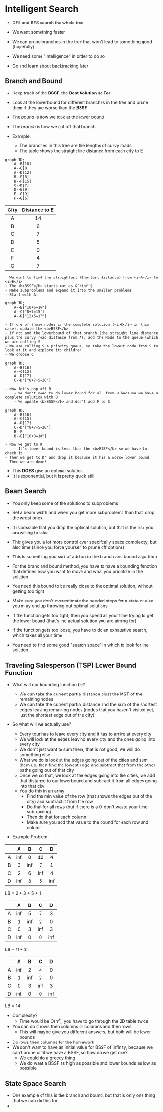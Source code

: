 # Intelligent Search

- DFS and BFS search the whole tree
- We want something faster
- We can prune branches in the tree that won't lead to something good (hopefully)
- We need some "intelligence" in order to do so

- Go and learn about backtracking later


## Branch and Bound

- Keep track of the <b>BSSF</b>, the <b>Best Solution so Far</b>
- Look at the lowerbound for different branches in the tree and prune them if they are worse than the <b>BSSF</b>
- The <i>bound</i> is how we look at the lower bound
- The <i>branch</i> is how we cut off that branch

- Example:
    - The branches in this tree are the lengths of curvy roads
    - The table shows the straight line distance from each city to E

```mermaid
graph TD;
    A--B[10]
    A--C[8
    A--D[12]
    B--E[8]
    B--F[15]
    C--D[7]
    D--E[9]
    E--G[9]
    F--G[6]
```


|  City | Distance to E |
| :---: | :-----------: |
|   A   |       14      |
|   B   |        6      |
|   C   |        7      |
|   D   |        5      |
|   E   |        0      |
|   F   |        4      |
|   G   |        7      |

    - We want to find the straightest (Shortest distance) from <i>A</i> to <i>E</i>
    - The <b>BSSF</b> starts out as &`\inf`$
    - Make subproblems and expand it into the smaller problems
    - Start with A:

```mermaid
graph TD;
    A--B["10+6=16"]
    A--C["8+7=15"]
    A--D["12+5=17"]
```

    - If one of those nodes is the complete solution (<i>E</i> in this case), update the <b>BSSF</b>
    - If not and the lowerbound of that branch (the straight line distance plus the curvy road distance from A), add the Node to the queue (which we are calling S)
    - We are calling S a priority queue, so take the lowest node from S to look at it and explore its children
    - We choose C

```mermaid
graph TD;
    A--B[16]
    A--C[15]
    A--D[17]
    C--D'["8+7+5=20"]
```

    - Now let's pop off B
        - We don't need to do lower bound for all from B because we have a complete solution with B
        - We update <b>BSSF</b> and don't add F to S


```mermaid
graph TD;
    A--B[16]
    A--C[15]
    A--D[17]
    C--D'["8+7+5=20"]
    B--F
    B--E["10+8=18"]
```

    - Now we get to D
        - It's lower bound is less than the <b>BSSF</b> so we have to check it
    - Then we get to D' and drop it because it has a worse lower bound
    - Then we are done!

- This <b>DOES</b> give an optimal solution
- It is exponential, but it is pretty quick still


## Beam Search

- You only keep some of the solutions to subproblems
- Set a beam width and when you get more subproblems than that, drop the wrost ones
- It is possible that you drop the optimal solution, but that is the risk you are willing to take
- This gives you a lot more control over specifcally space complexity, but also time (since you force yourself to prune off options)
- This is something you sort of add on to the branch and bound algorithm


- For the branc and bound method, you have to have a bounding function that defines how you want to move and what you prioritize in the solution
- You need this bound to be really close to the optimal solution, without getting too tight
- Make sure you don't overestimate the needed steps for a state or else you m ay end up throwing out optimal solutions
- If the function gets too tight, then you spend all your time trying to get the lower bound (that's the actual solution you are aiming for)
- If the function gets too loose, you have to do an exhaustive search, which takes all your time
- You need to find some good "search space" in which to look for the solution


## Traveling Salesperson (TSP) Lower Bound Function

- What will our bounding function be?
    - We can take the current partial distance plust the MST of the remaining nodes
    - We can take the current partial distance and the sum of the shortest edges leaving remaining nodes (nodes that you haven't visited yet, just the shortest edge out of the city)
- So what will we actually use?
    - Every tour has to leave every city and it has to arrive at every city
    - We will look at the edges leaving every city and the ones going into every city
    - We don't just want to sum them, that is not good, we will do something else
    - What we do is look at the edges going out of the cities and sum them up, then find the lowest edge and subtract that from the other paths going out of that city
    - Once we do that, we look at the edges going into the cities, we add that distance to our lowerbound and subtract it from all edges going into that city
    - You do this in an array
        - Find the min value of the row (that shows the edges out of the city) and subtract it from the row
        - Do that for all rows (but if there is a 0, don't waste your time subtracting)
        - Then do that for each column
        - Make sure you add that value to the bound for each row and column

- Example Problem:


|       |    A   |   B   |   C   |   D   |
| :---: |  :---: | :---: | :---: | :---: |
|   A   |   inf  |   8   |   12  |   4   |
|   B   |    3   |  inf  |   7   |   1   |
|   C   |    2   |   6   |  inf  |   4   |
|   D   |   inf  |   3   |   5   |  inf  |
LB = 2 + 3 + 5 + 1

|       |    A   |   B   |   C   |   D   |
| :---: |  :---: | :---: | :---: | :---: |
|   A   |   inf  |   5   |   7   |   3   |
|   B   |    1   |  inf  |   2   |   0   |
|   C   |    0   |   3   |  inf  |   3   |
|   D   |   inf  |   0   |   0   |  inf  |
LB = 11 + 3

|       |    A   |   B   |   C   |   D   |
| :---: |  :---: | :---: | :---: | :---: |
|   A   |   inf  |   2   |   4   |   0   |
|   B   |    1   |  inf  |   2   |   0   |
|   C   |    0   |   3   |  inf  |   3   |
|   D   |   inf  |   0   |   0   |  inf  |
LB = 14

- Complexity?
    - Time would be O(n<sup>2</sup>), you have to go through the 2D table twice
- You can do it rows then columns or columns and then rows
    - This will maybe give you different answers, but both will be lower bounds
- Do rows then columns for the homework
- We don't want to have an initial value for BSSF of infinity, because we can't prune until we have a BSSF, so how do we get one?
    - We could do a greedy thing
    - We do want a BSSF as high as possible and lower bounds as low as possible


## State Space Search

- One example of this is the branch and bound, but that is only one thing that we can do this for
- 
